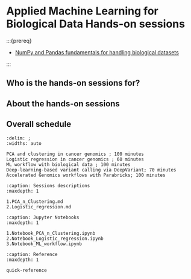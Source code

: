 # Applied Machine Learning for Biological Data Hands-on sessions

:::{prereq}

* [NumPy and Pandas fundamentals for handling biological datasets](https://coderefinery.github.io/intermediate-python-ml/#)

:::

## Who is the hands-on sessions for?

## About the hands-on sessions


## Overall schedule

```{csv-table}
:delim: ;
:widths: auto

PCA and clustering in cancer genomics ; 100 minutes
Logistic regression in cancer genomics ; 60 minutes
ML workflow with biological data ; 100 minutes
Deep-learning-based variant calling via DeepVariant; 70 minutes
Accelerated Genomics workflows with Parabricks; 100 minutes
```

```{toctree}
:caption: Sessions descriptions 
:maxdepth: 1

1.PCA_n_Clustering.md
2.Logistic_regression.md
```

```{toctree}
:caption: Jupyter Notebooks 
:maxdepth: 1

1.Notebook_PCA_n_Clustering.ipynb
2.Notebook_Logistic_regression.ipynb
3.Notebook_ML_workflow.ipynb
```

```{toctree}
:caption: Reference
:maxdepth: 1

quick-reference
```
